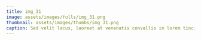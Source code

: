 ```yaml
--- 
title: img_31
image: assets/images/fulls/img_31.png 
thumbnail: assets/images/thumbs/img_31.png 
caption: Sed velit lacus, laoreet at venenatis convallis in lorem tincidunt. 
--- 
```

